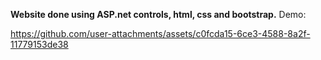 **Website done using ASP.net controls, html, css and bootstrap.**
Demo:



https://github.com/user-attachments/assets/c0fcda15-6ce3-4588-8a2f-11779153de38

